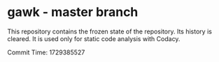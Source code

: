 # gawk - master branch

This repository contains the frozen state of the repository.
Its history is cleared. It is used only for static code
analysis with Codacy.

Commit Time: 1729385527